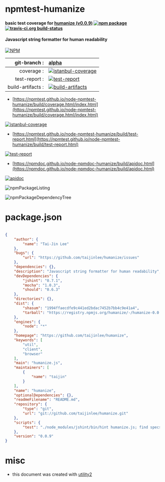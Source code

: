 # npmtest-humanize

#### basic test coverage for  [humanize (v0.0.9)](https://github.com/taijinlee/humanize)  [![npm package](https://img.shields.io/npm/v/npmtest-humanize.svg?style=flat-square)](https://www.npmjs.org/package/npmtest-humanize) [![travis-ci.org build-status](https://api.travis-ci.org/npmtest/node-npmtest-humanize.svg)](https://travis-ci.org/npmtest/node-npmtest-humanize)

#### Javascript string formatter for human readability

[![NPM](https://nodei.co/npm/humanize.png?downloads=true&downloadRank=true&stars=true)](https://www.npmjs.com/package/humanize)

| git-branch : | [alpha](https://github.com/npmtest/node-npmtest-humanize/tree/alpha)|
|--:|:--|
| coverage : | [![istanbul-coverage](https://npmtest.github.io/node-npmtest-humanize/build/coverage.badge.svg)](https://npmtest.github.io/node-npmtest-humanize/build/coverage.html/index.html)|
| test-report : | [![test-report](https://npmtest.github.io/node-npmtest-humanize/build/test-report.badge.svg)](https://npmtest.github.io/node-npmtest-humanize/build/test-report.html)|
| build-artifacts : | [![build-artifacts](https://npmtest.github.io/node-npmtest-humanize/glyphicons_144_folder_open.png)](https://github.com/npmtest/node-npmtest-humanize/tree/gh-pages/build)|

- [https://npmtest.github.io/node-npmtest-humanize/build/coverage.html/index.html](https://npmtest.github.io/node-npmtest-humanize/build/coverage.html/index.html)

[![istanbul-coverage](https://npmtest.github.io/node-npmtest-humanize/build/screenCapture.buildCi.browser.%252Ftmp%252Fbuild%252Fcoverage.lib.html.png)](https://npmtest.github.io/node-npmtest-humanize/build/coverage.html/index.html)

- [https://npmtest.github.io/node-npmtest-humanize/build/test-report.html](https://npmtest.github.io/node-npmtest-humanize/build/test-report.html)

[![test-report](https://npmtest.github.io/node-npmtest-humanize/build/screenCapture.buildCi.browser.%252Ftmp%252Fbuild%252Ftest-report.html.png)](https://npmtest.github.io/node-npmtest-humanize/build/test-report.html)

- [https://npmdoc.github.io/node-npmdoc-humanize/build/apidoc.html](https://npmdoc.github.io/node-npmdoc-humanize/build/apidoc.html)

[![apidoc](https://npmdoc.github.io/node-npmdoc-humanize/build/screenCapture.buildCi.browser.%252Ftmp%252Fbuild%252Fapidoc.html.png)](https://npmdoc.github.io/node-npmdoc-humanize/build/apidoc.html)

![npmPackageListing](https://npmtest.github.io/node-npmtest-humanize/build/screenCapture.npmPackageListing.svg)

![npmPackageDependencyTree](https://npmtest.github.io/node-npmtest-humanize/build/screenCapture.npmPackageDependencyTree.svg)



# package.json

```json

{
    "author": {
        "name": "Tai-Jin Lee"
    },
    "bugs": {
        "url": "https://github.com/taijinlee/humanize/issues"
    },
    "dependencies": {},
    "description": "Javascript string formatter for human readability",
    "devDependencies": {
        "jshint": "0.7.1",
        "mocha": "1.0.3",
        "should": "0.6.3"
    },
    "directories": {},
    "dist": {
        "shasum": "1994ffaecdfe9c441ed2bdac7452b7bb4c9e41a4",
        "tarball": "https://registry.npmjs.org/humanize/-/humanize-0.0.9.tgz"
    },
    "engines": {
        "node": "*"
    },
    "homepage": "https://github.com/taijinlee/humanize",
    "keywords": [
        "util",
        "client",
        "browser"
    ],
    "main": "humanize.js",
    "maintainers": [
        {
            "name": "taijin"
        }
    ],
    "name": "humanize",
    "optionalDependencies": {},
    "readmeFilename": "README.md",
    "repository": {
        "type": "git",
        "url": "git://github.com/taijinlee/humanize.git"
    },
    "scripts": {
        "test": "./node_modules/jshint/bin/hint humanize.js; find specs -type f -a -name *.spec.js -exec ./node_modules/mocha/bin/mocha --globals requirejsVars -R list --require should {} \\;"
    },
    "version": "0.0.9"
}
```



# misc
- this document was created with [utility2](https://github.com/kaizhu256/node-utility2)
